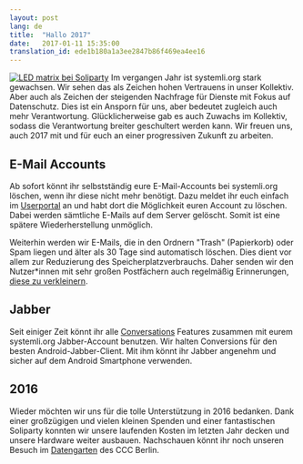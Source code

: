 ```yaml
---
layout: post
lang: de
title:  "Hallo 2017"
date:   2017-01-11 15:35:00
translation_id: ede1b180a1a3ee2847b86f469ea4ee16
---
```

[![LED matrix bei Soliparty](/assets/img/soliparty-matrix-small.jpg)](/assets/img/soliparty-matrix.jpg)
Im vergangen Jahr ist systemli.org stark gewachsen. Wir sehen das als Zeichen hohen Vertrauens in unser Kollektiv. Aber auch als Zeichen der steigenden Nachfrage für Dienste mit Fokus auf Datenschutz. Dies ist ein Ansporn für uns, aber bedeutet zugleich auch mehr Verantwortung. Glücklicherweise gab es auch Zuwachs im Kollektiv, sodass die Verantwortung breiter geschultert werden kann. Wir freuen uns, auch 2017 mit und für euch an einer progressiven Zukunft zu arbeiten.

## E-Mail Accounts

Ab sofort könnt ihr selbstständig eure E-Mail-Accounts bei systemli.org löschen, wenn ihr diese nicht mehr benötigt. Dazu meldet ihr euch einfach im [Userportal](https://users.systemli.org/login) an und habt dort die Möglichkeit euren Account zu löschen. Dabei werden sämtliche E-Mails auf dem Server gelöscht. Somit ist eine spätere Wiederherstellung unmöglich.

Weiterhin werden wir E-Mails, die in den Ordnern "Trash" (Papierkorb) oder Spam liegen und älter als 30 Tage sind automatisch löschen. Dies dient vor allem zur Reduzierung des Speicherplatzverbrauchs. Daher senden wir den Nutzer*innen mit sehr großen Postfächern auch regelmäßig Erinnerungen, [diese zu verkleinern](https://wiki.systemli.org/howto/detach_attachments).

## Jabber

Seit einiger Zeit könnt ihr alle [Conversations](https://conversations.im) Features zusammen mit eurem systemli.org Jabber-Account benutzen. Wir halten Conversions für den besten Android-Jabber-Client. Mit ihm könnt ihr Jabber angenehm und sicher auf dem Android Smartphone verwenden.

## 2016

Wieder möchten wir uns für die tolle Unterstützung in 2016 bedanken. Dank einer großzügigen und vielen kleinen Spenden und einer fantastischen Soliparty konnten wir unsere laufenden Kosten im letzten Jahr decken und unsere Hardware weiter ausbauen.
Nachschauen könnt ihr noch unseren Besuch im [Datengarten](https://media.ccc.de/v/dg-67) des CCC Berlin.

